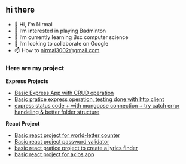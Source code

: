 ## hi there
- 👋 Hi, I’m Nirmal
- 👀 I’m interested in playing Badminton
- 🌱 I’m currently learning Bsc computer science
- 💞️ I’m looking to collaborate on Google
- 📫 How to nirmal3002@gmail.com

### Here are my project
**Express Projects**
- [Basic Express App with CRUD operation](https://github.com/nirmal3002/ExpressProject1)
- [Basic pratice express operation, testing done with http client ](https://github.com/nirmal3002/expressApp2)
- [express status code + with mongoose connection + try catch error handeling & better folder structure](https://github.com/nirmal3002/express-App2)

**React Project**

 - [Basic react project for world-letter counter](https://github.com/nirmal3002/reactApp-prog1/tree/main/wordletter-counter/src)
 - [Basic react project password validator](https://github.com/nirmal3002/reactApp-prog1/tree/main/password-validator)
 - [basic react pratice project to create a lyrics finder](https://github.com/nirmal3002/reactApp-prog1/tree/main/lyrics-finder)
 - [basic react project for axios app](https://github.com/nirmal3002/reactApp-prog1/tree/main/axios-app)
  
<!---
nirmal3002/nirmal3002 is a ✨ special ✨ repository because its `README.md` (this file) appears on your GitHub profile.
You can click the Preview link to take a look at your changes.
--->
